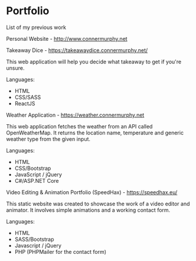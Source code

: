# Portfolio
List of my previous work

Personal Website - http://www.connermurphy.net

Takeaway Dice - https://takeawaydice.connermurphy.net/

This web application will help you decide what takeaway to get if you're unsure.

Languages:
- HTML
- CSS/SASS
- ReactJS

Weather Application - https://weather.connermurphy.net

This web application fetches the weather from an API called OpenWeatherMap. It returns the location name, temperature and generic weather type from the given input.

Languages: 
- HTML
- CSS/Bootstrap
- JavaScript / jQuery
- C#/ASP.NET Core


Video Editing & Animation Portfolio (SpeedHax) - https://speedhax.eu/

This static website was created to showcase the work of a video editor and animator. It involves simple animations and a working contact form.

Languages:
- HTML
- SASS/Bootstrap
- Javascript / jQuery
- PHP (PHPMailer for the contact form)

